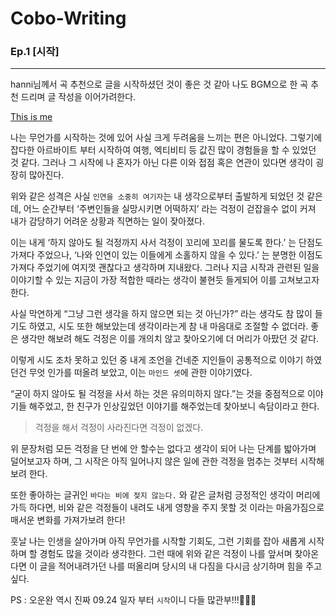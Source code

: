 # Cobo-Writing

### Ep.1 [시작]

---

hanni님께서 곡 추천으로 글을 시작하셨던 것이 좋은 것 같아 나도 BGM으로 한 곡 추천 드리며 글 작성을 이어가려한다.

[This is me](https://www.youtube.com/watch?v=wEJd2RyGm8Q)

나는 무언가를 시작하는 것에 있어 사실 크게 두려움을 느끼는 편은 아니었다. 그렇기에 잡다한 아르바이트 부터 시작하여 여행, 엑티비티 등 값진 많이 경험들을 할 수 있었던 것 같다.
그러나 그 시작에 나 혼자가 아닌 다른 이와 접점 혹은 연관이 있다면 생각이 굉장히 많아진다.

위와 같은 성격은 사실 `인연을 소중히 여기자`는 내 생각으로부터 출발하게 되었던 것 같은데, 어느 순간부터 ‘주변인들을 실망시키면 어떡하지’ 라는 걱정이 걷잡을수 없이 커져 내가 감당하기 어려운 상황과 직면하는 일이 잦아졌다.

이는 내게 ‘하지 않아도 될 걱정까지 사서 걱정이 꼬리에 꼬리를 물도록 한다.’ 는 단점도 가져다 주었으나, ‘나와 인연이 있는 이들에게 소홀하지 않을 수 있다.’ 는 분명한 이점도 가져다 주었기에 여지껏 괜찮다고 생각하며 지내왔다.
그러나 지금 시작과 관련된 일을 이야기할 수 있는 지금이 가장 적합한 때라는 생각이 불현듯 들게되어 이를 고쳐보고자 한다.

사실 막연하게 “그냥 그런 생각을 하지 않으면 되는 것 아닌가?” 라는 생각도 참 많이 들기도 하였고, 시도 또한 해보았는데 생각이라는게 참 내 마음대로 조절할 수 없더라. 좋은 생각만 해보려 해도 걱정은 이를 개의치 않고 찾아오기에 더 머리가 아팠던 것 같다.

이렇게 시도 조차 못하고 있던 중 내게 조언을 건네준 지인들이 공통적으로 이야기 하였던건 무엇 인가를 떠올려 보았고, 이는 `마인드 셋`에 관한 이야기였다.

“굳이 하지 않아도 될 걱정을 사서 하는 것은 유의미하지 않다.”는 것을 중점적으로 이야기들 해주었고, 한 친구가 인상깊었던 이야기를 해주었는데 찾아보니 속담이라고 한다.

> 걱정을 해서 걱정이 사라진다면 걱정이 없겠다.

위 문장처럼 모든 걱정을 단 번에 안 할수는 없다고 생각이 되어 나는 단계를 밟아가며 덜어보고자 하며, 그 시작은 아직 일어나지 않은 일에 관한 걱정을 멈추는 것부터 시작해보려 한다.

또한 좋아하는 글귀인 `바다는 비에 젖지 않는다.` 와 같은 글처럼 긍정적인 생각이 머리에 가득 하다면, 비와 같은 걱정들이 내려도 내게 영향을 주지 못할 것 이라는 마음가짐으로 매서운 변화를 가져가보려 한다!

훗날 나는 인생을 살아가며 아직 무언가를 시작할 기회도, 그런 기회를 잡아 새롭게 시작하며 할 경험도 많을 것이라 생각한다. 그런 때에 위와 같은 걱정이 나를 앞서며 찾아온다면 이 글을 적어내려가던 나를 떠올리며 당시의 내 다짐을 다시금 상기하며 힘을 주고싶다.

PS : 오운완 역시 진짜 09.24 일자 부터 `시작`이니 다들 많관부!!!💪💪💪
